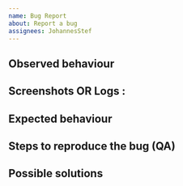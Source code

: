 ```yaml
---
name: Bug Report
about: Report a bug
assignees: JohannesStef
---
```

## Observed behaviour

## Screenshots OR Logs :

## Expected behaviour


## Steps to reproduce the bug (QA)


## Possible solutions
